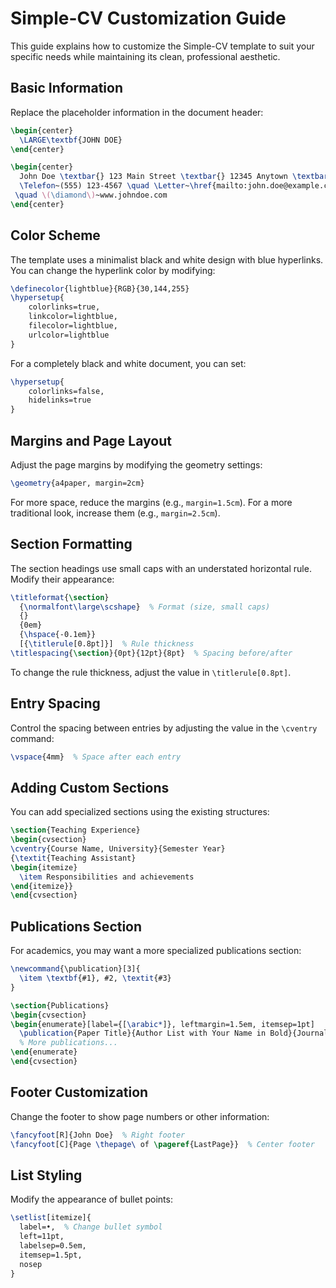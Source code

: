# Simple-CV Customization Guide

This guide explains how to customize the Simple-CV template to suit your specific needs while maintaining its clean, professional aesthetic.

## Basic Information

Replace the placeholder information in the document header:

```latex
\begin{center}
  \LARGE\textbf{JOHN DOE}
\end{center}

\begin{center}
  John Doe \textbar{} 123 Main Street \textbar{} 12345 Anytown \textbar{} Country \\
  \Telefon~(555) 123-4567 \quad \Letter~\href{mailto:john.doe@example.com}{john.doe@example.com}
 \quad \(\diamond\)~www.johndoe.com
\end{center}
```

## Color Scheme

The template uses a minimalist black and white design with blue hyperlinks. You can change the hyperlink color by modifying:

```latex
\definecolor{lightblue}{RGB}{30,144,255}
\hypersetup{
    colorlinks=true,
    linkcolor=lightblue,
    filecolor=lightblue,
    urlcolor=lightblue
}
```

For a completely black and white document, you can set:

```latex
\hypersetup{
    colorlinks=false,
    hidelinks=true
}
```

## Margins and Page Layout

Adjust the page margins by modifying the geometry settings:

```latex
\geometry{a4paper, margin=2cm}
```

For more space, reduce the margins (e.g., `margin=1.5cm`). For a more traditional look, increase them (e.g., `margin=2.5cm`).

## Section Formatting

The section headings use small caps with an understated horizontal rule. Modify their appearance:

```latex
\titleformat{\section}
  {\normalfont\large\scshape}  % Format (size, small caps)
  {}
  {0em}
  {\hspace{-0.1em}}
  [{\titlerule[0.8pt]}]  % Rule thickness
\titlespacing{\section}{0pt}{12pt}{8pt}  % Spacing before/after
```

To change the rule thickness, adjust the value in `\titlerule[0.8pt]`.

## Entry Spacing

Control the spacing between entries by adjusting the value in the `\cventry` command:

```latex
\vspace{4mm}  % Space after each entry
```

## Adding Custom Sections

You can add specialized sections using the existing structures:

```latex
\section{Teaching Experience}
\begin{cvsection}
\cventry{Course Name, University}{Semester Year}
{\textit{Teaching Assistant}
\begin{itemize}
  \item Responsibilities and achievements
\end{itemize}}
\end{cvsection}
```

## Publications Section

For academics, you may want a more specialized publications section:

```latex
\newcommand{\publication}[3]{
  \item \textbf{#1}, #2, \textit{#3}
}

\section{Publications}
\begin{cvsection}
\begin{enumerate}[label={[\arabic*]}, leftmargin=1.5em, itemsep=1pt]
  \publication{Paper Title}{Author List with Your Name in Bold}{Journal/Conference, Year}
  % More publications...
\end{enumerate}
\end{cvsection}
```

## Footer Customization

Change the footer to show page numbers or other information:

```latex
\fancyfoot[R]{John Doe}  % Right footer
\fancyfoot[C]{Page \thepage\ of \pageref{LastPage}}  % Center footer
```

## List Styling

Modify the appearance of bullet points:

```latex
\setlist[itemize]{
  label=•,  % Change bullet symbol
  left=11pt,
  labelsep=0.5em,
  itemsep=1.5pt,
  nosep
}
```